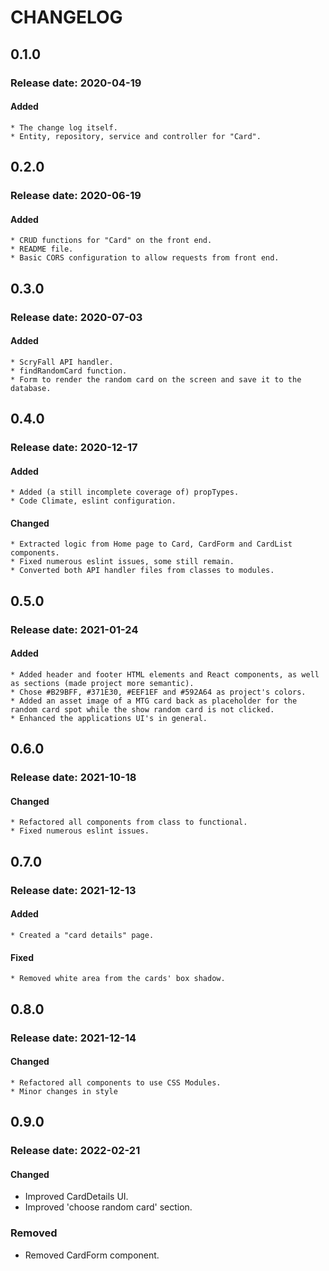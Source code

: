 # CHANGELOG

## 0.1.0
### Release date: 2020-04-19
#### Added
    * The change log itself.
    * Entity, repository, service and controller for "Card".

## 0.2.0
### Release date: 2020-06-19
#### Added
    * CRUD functions for "Card" on the front end.
    * README file.
    * Basic CORS configuration to allow requests from front end.

## 0.3.0
### Release date: 2020-07-03
#### Added
    * ScryFall API handler.
    * findRandomCard function.
    * Form to render the random card on the screen and save it to the database.

## 0.4.0
### Release date: 2020-12-17
#### Added
    * Added (a still incomplete coverage of) propTypes.
    * Code Climate, eslint configuration.

#### Changed
    * Extracted logic from Home page to Card, CardForm and CardList components.
    * Fixed numerous eslint issues, some still remain.
    * Converted both API handler files from classes to modules.

## 0.5.0
### Release date: 2021-01-24

#### Added
    * Added header and footer HTML elements and React components, as well as sections (made project more semantic).
    * Chose #B29BFF, #371E30, #EEF1EF and #592A64 as project's colors.
    * Added an asset image of a MTG card back as placeholder for the random card spot while the show random card is not clicked.
    * Enhanced the applications UI's in general.

## 0.6.0
### Release date: 2021-10-18

#### Changed
	* Refactored all components from class to functional.
	* Fixed numerous eslint issues.

## 0.7.0
### Release date: 2021-12-13

#### Added
    * Created a "card details" page.

#### Fixed
    * Removed white area from the cards' box shadow.

## 0.8.0
### Release date: 2021-12-14

#### Changed
	* Refactored all components to use CSS Modules.
	* Minor changes in style

## 0.9.0
### Release date: 2022-02-21

#### Changed
  * Improved CardDetails UI.
  * Improved 'choose random card' section.

### Removed
  * Removed CardForm component.
